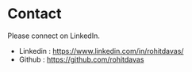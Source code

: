 # Contact 

Please connect on LinkedIn. 

- Linkedin : https://www.linkedin.com/in/rohitdavas/
- Github : https://github.com/rohitdavas
